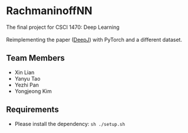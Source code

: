 # RachmaninoffNN

The final project for CSCI 1470: Deep Learning  
&nbsp;  
Reimplementing the paper ([DeepJ](https://github.com/calclavia/DeepJ)) with PyTorch and a different dataset.

## Team Members
* Xin Lian
* Yanyu Tao
* Yezhi Pan
* Yongjeong Kim

## Requirements
- Please install the dependency: `sh ./setup.sh`
